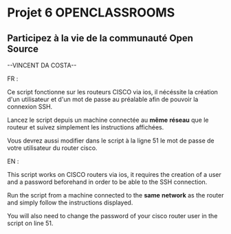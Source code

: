 
# Projet 6 OPENCLASSROOMS

## Participez à la vie de la communauté Open Source
--VINCENT DA COSTA--

FR :

Ce script fonctionne sur les routeurs CISCO via ios, il nécéssite la création d'un 
utilisateur et d'un mot de passe au préalable afin de pouvoir la connexion SSH.

Lancez le script depuis un machine connectée au __même__ __réseau__ que le routeur 
et suivez simplement les instructions affichées.

Vous devrez aussi modifier dans le script à la ligne 51 le mot de passe de votre
utilisateur du router cisco.

EN :

This script works on CISCO routers via ios, it requires the creation of a
user and a password beforehand in order to be able to the SSH connection.

Run the script from a machine connected to the __same__ __network__ as the router
and simply follow the instructions displayed.

You will also need to change the password of your cisco router user in 
the script on line 51.